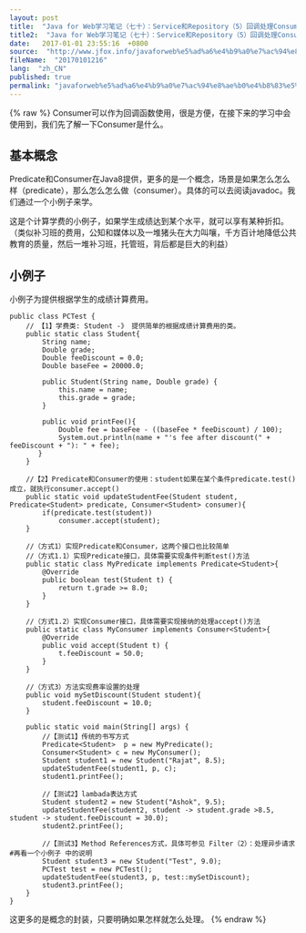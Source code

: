 ```yaml
---
layout: post
title:  "Java for Web学习笔记（七十）：Service和Repository（5）回调处理Consumer"
title2:  "Java for Web学习笔记（七十）：Service和Repository（5）回调处理Consumer"
date:   2017-01-01 23:55:16  +0800
source:  "http://www.jfox.info/javaforweb%e5%ad%a6%e4%b9%a0%e7%ac%94%e8%ae%b0%e4%b8%83%e5%8d%81service%e5%92%8crepository5%e5%9b%9e%e8%b0%83%e5%a4%84%e7%90%86consumer.html"
fileName:  "20170101216"
lang:  "zh_CN"
published: true
permalink: "javaforweb%e5%ad%a6%e4%b9%a0%e7%ac%94%e8%ae%b0%e4%b8%83%e5%8d%81service%e5%92%8crepository5%e5%9b%9e%e8%b0%83%e5%a4%84%e7%90%86consumer.html"
---
```

{% raw %}
Consumer可以作为回调函数使用，很是方便，在接下来的学习中会使用到，我们先了解一下Consumer是什么。

## 基本概念

Predicate和Consumer在Java8提供，更多的是一个概念，场景是如果怎么怎么样（predicate），那么怎么怎么做（consumer）。具体的可以去阅读javadoc。我们通过一个小例子来学。

 这是个计算学费的小例子，如果学生成绩达到某个水平，就可以享有某种折扣。 （类似补习班的费用，公知和媒体以及一堆猪头在大力叫嚷，千方百计地降低公共教育的质量，然后一堆补习班，托管班，背后都是巨大的利益）

## 小例子

小例子为提供根据学生的成绩计算费用。

    public class PCTest {
        // 【1】学费类: Student -》 提供简单的根据成绩计算费用的类。
        public static class Student{
            String name;
            Double grade;
            Double feeDiscount = 0.0;
            Double baseFee = 20000.0;
    
            public Student(String name, Double grade) {        
                this.name = name;
                this.grade = grade;
            }        
    
            public void printFee(){
                Double fee = baseFee - ((baseFee * feeDiscount) / 100);
                System.out.println(name + "'s fee after discount(" + feeDiscount + "): " + fee);
           }
        }
    
        //【2】Predicate和Consumer的使用：student如果在某个条件predicate.test()成立，就执行consumer.accept()
        public static void updateStudentFee(Student student, Predicate<Student> predicate, Consumer<Student> consumer){
            if(predicate.test(student))
                consumer.accept(student);
        }
    
        //（方式1）实现Predicate和Consumer，这两个接口也比较简单
        //（方式1.1）实现Predicate接口，具体需要实现条件判断test()方法
        public static class MyPredicate implements Predicate<Student>{
            @Override
            public boolean test(Student t) {            
                return t.grade >= 8.0;
            }        
        }
    
        //（方式1.2）实现Consumer接口，具体需要实现接纳的处理accept()方法    
        public static class MyConsumer implements Consumer<Student>{
            @Override
            public void accept(Student t) {
                t.feeDiscount = 50.0;
            }
        }
    
        //（方式3）方法实现费率设置的处理
        public void mySetDiscount(Student student){
            student.feeDiscount = 10.0;
        }
    
        public static void main(String[] args) {
            //【测试1】传统的书写方式
            Predicate<Student>  p = new MyPredicate();
            Consumer<Student> c = new MyConsumer();
            Student student1 = new Student("Rajat", 8.5);
            updateStudentFee(student1, p, c);
            student1.printFee();
    
            //【测试2】lambada表达方式
            Student student2 = new Student("Ashok", 9.5);
            updateStudentFee(student2, student -> student.grade >8.5, student -> student.feeDiscount = 30.0);
            student2.printFee();
    
            //【测试3】Method References方式，具体可参见 Filter（2）：处理异步请求#再看一个小例子 中的说明
            Student student3 = new Student("Test", 9.0);
            PCTest test = new PCTest();
            updateStudentFee(student3, p, test::mySetDiscount);
            student3.printFee();
        }
    }

这更多的是概念的封装，只要明确如果怎样就怎么处理。
{% endraw %}
